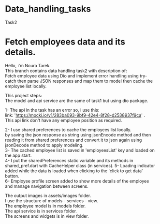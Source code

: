 # Data_handling_tasks

Task2

# Fetch employees data and its details.

Hello, i'm Noura Tarek.   
This branch contains data handling task2
with description of:                    
Fetch employee data using Dio and implement error handling using try-catch then parse JSON responses
and map them to model then cache the employee list locally.

This project steps:               
The model and api service are the same of task1 but using dio package.

1- The api in the task has an error so, i use this:  
link: 'https://mocki.io/v1/283ba093-9bf9-42e4-8f28-d2538937f9ca' .   
This api link don't have any employee position as required.

2- I use shared preferences to cache the employees list locally.                   
by saving the json response as string using jsonEncode method and then reading it from shared preferences and convert it to json
again using jsonDecode method to apply modeling.              
3- The cached employee list is saved in 'employeesList' key and loaded on the app start.        
4- I put the sharedPreferences static variable and its methods in shared_pref.dart with CacheHelper
class (in services).
5- Loading indicator added while the data is loaded when clicking to the 'click to get data'
button.               
6- Employee profile screen added to show more details of the employee and manage navigation between
screens.

The output images in assets/images folder.     
I use the structure of models - services - view.    
The employee model is in models folder.      
The api service is in services folder.      
The screens and widgets is in view folder.     

